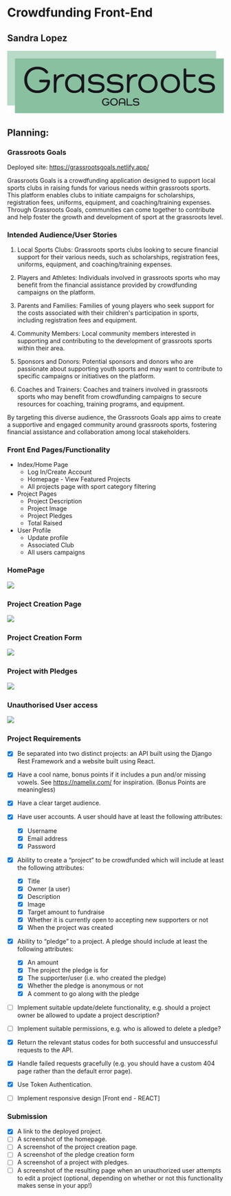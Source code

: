 # Crowdfunding Front-End
## Sandra Lopez
![]( public/images/GrassrootsLogo.png )

## Planning:
### Grassroots Goals

Deployed site: https://grassrootsgoals.netlify.app/

Grassroots Goals is a crowdfunding application designed to support local sports clubs in raising funds for various needs within grassroots sports. This platform enables clubs to initiate campaigns for scholarships, registration fees, uniforms, equipment, and coaching/training expenses. Through Grassroots Goals, communities can come together to contribute and help foster the growth and development of sport at the grassroots level.

### Intended Audience/User Stories
1. Local Sports Clubs:
Grassroots sports clubs looking to secure financial support for their various needs, such as scholarships, registration fees, uniforms, equipment, and coaching/training expenses.

2. Players and Athletes:
Individuals involved in grassroots sports who may benefit from the financial assistance provided by crowdfunding campaigns on the platform.

3. Parents and Families:
Families of young players who seek support for the costs associated with their children's participation in sports, including registration fees and equipment.

1. Community Members:
Local community members interested in supporting and contributing to the development of grassroots sports within their area.

1. Sponsors and Donors:
Potential sponsors and donors who are passionate about supporting youth sports and may want to contribute to specific campaigns or initiatives on the platform.

1. Coaches and Trainers:
Coaches and trainers involved in grassroots sports who may benefit from crowdfunding campaigns to secure resources for coaching, training programs, and equipment.

By targeting this diverse audience, the Grassroots Goals app aims to create a supportive and engaged community around grassroots sports, fostering financial assistance and collaboration among local stakeholders.

### Front End Pages/Functionality
- Index/Home Page
    - Log In/Create Account
    - Homepage - View Featured Projects
    - All projects page with sport category filtering
- Project Pages
    - Project Description
    - Project Image
    - Project Pledges
    - Total Raised
- User Profile
    - Update profile 
    - Associated Club
    - All users campaigns

### HomePage
![]( relative_link_to_screenshot )


### Project Creation Page
![]( relative_link_to_screenshot )


### Project Creation Form
![]( relative_link_to_screenshot )


### Project with Pledges
![]( relative_link_to_screenshot )


### Unauthorised User access
![]( relative_link_to_screenshot )



### Project Requirements

 - [x] Be separated into two distinct projects: an API built using the Django Rest Framework and a website built using React.
 - [x] Have a cool name, bonus points if it includes a pun and/or missing vowels. See https://namelix.com/ for inspiration. (Bonus Points are meaningless)
 - [x] Have a clear target audience.
 - [x] Have user accounts. A user should have at least the following attributes: 
   - [x] Username
   - [x] Email address
   - [x] Password
 - [x] Ability to create a “project” to be crowdfunded which will include at least the following attributes:
   - [x] Title
   - [x] Owner (a user)
   - [x] Description
   - [x] Image
   - [x] Target amount to fundraise
   - [x] Whether it is currently open to accepting new supporters or not 
   - [x] When the project was created
 - [x] Ability to “pledge” to a project. A pledge should include at least the following attributes:
   - [x] An amount
   - [x] The project the pledge is for
   - [x] The supporter/user (i.e. who created the pledge) 
   - [x] Whether the pledge is anonymous or not
   - [x] A comment to go along with the pledge
 - [ ] Implement suitable update/delete functionality, e.g. should a project owner be allowed to update a project description?
 - [ ] Implement suitable permissions, e.g. who is allowed to delete a pledge?
 - [x] Return the relevant status codes for both successful and unsuccessful requests to the API.
 - [x] Handle failed requests gracefully (e.g. you should have a custom 404 page rather than the default error page).
  
 - [x] Use Token Authentication.
 - [ ] Implement responsive design [Front end - REACT]

### Submission

 - [x] A link to the deployed project.
 - [ ] A screenshot of the homepage.
 - [ ] A screenshot of the project creation page.
 - [ ] A screenshot of the pledge creation form
 - [ ] A screenshot of a project with pledges.
 - [ ] A screenshot of the resulting page when an unauthorized user attempts to edit a project (optional, depending on whether or not this functionality makes sense in your app!)

